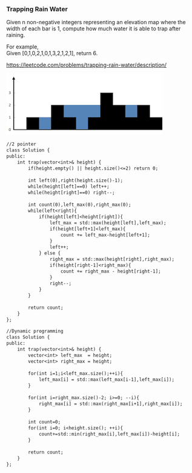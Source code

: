### Trapping Rain Water

Given n non-negative integers representing an elevation map where the width of each bar is 1, compute how much water it is able to trap after raining.

For example,   
Given \[0,1,0,2,1,0,1,3,2,1,2,1\], return 6.

https://leetcode.com/problems/trapping-rain-water/description/



![](/assets/trapping_rain_water.png)

```
//2 pointer
class Solution {
public:
    int trap(vector<int>& height) {
        if(height.empty() || height.size()<=2) return 0;
        
        int left(0),right(height.size()-1);
        while(height[left]==0) left++;
        while(height[right]==0) right--;
        
        int count(0),left_max(0),right_max(0);
        while(left<right){
            if(height[left]<height[right]){
                left_max = std::max(height[left],left_max);
                if(height[left+1]<left_max){
                    count += left_max-height[left+1];
                }
                left++;
            } else {
                right_max = std::max(height[right],right_max);
                if(height[right-1]<right_max){
                    count += right_max - height[right-1];
                }
                right--;
            }          
        }
        
        return count;
    }
};
```

```
//Dynamic programming
class Solution {
public:
    int trap(vector<int>& height) {
        vector<int> left_max  = height;
        vector<int> right_max = height;
        
        for(int i=1;i<left_max.size();++i){
            left_max[i] = std::max(left_max[i-1],left_max[i]);
        }
        
        for(int i=right_max.size()-2; i>=0; --i){
            right_max[i] = std::max(right_max[i+1],right_max[i]);
        }
        
        int count=0;
        for(int i=0; i<height.size(); ++i){
            count+=std::min(right_max[i],left_max[i])-height[i];
        }
        
        return count;
    }
};
```